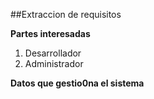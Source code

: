 ##Extraccion de requisitos

**Partes interesadas**
1. Desarrollador
2. Administrador

**Datos que gestio0na el sistema**

